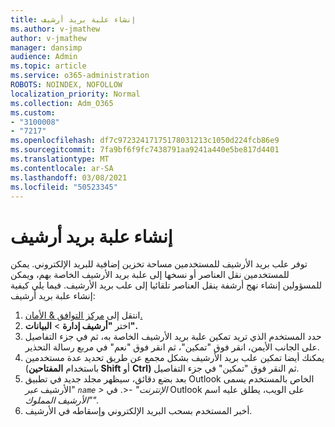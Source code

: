```yaml
---
title: إنشاء علبة بريد أرشيف
ms.author: v-jmathew
author: v-jmathew
manager: dansimp
audience: Admin
ms.topic: article
ms.service: o365-administration
ROBOTS: NOINDEX, NOFOLLOW
localization_priority: Normal
ms.collection: Adm_O365
ms.custom:
- "3100008"
- "7217"
ms.openlocfilehash: df7c97232417175178031213c1050d224fcb86e9
ms.sourcegitcommit: 7fa9bf6f9fc7438791aa9241a440e5be817d4401
ms.translationtype: MT
ms.contentlocale: ar-SA
ms.lasthandoff: 03/08/2021
ms.locfileid: "50523345"
---
```

# <a name="create-an-archive-mailbox"></a>إنشاء علبة بريد أرشيف

توفر علب بريد الأرشيف للمستخدمين مساحة تخزين إضافية للبريد الإلكتروني. يمكن للمستخدمين نقل العناصر أو نسخها إلى علبة بريد الأرشيف الخاصة بهم، ويمكن للمسؤولين إنشاء نهج أرشفة ينقل العناصر تلقائيا إلى علب بريد الأرشيف. فيما يلي كيفية إنشاء علبة بريد أرشيف:

1. انتقل إلى [مركز التوافق & الأمان.]( https://go.microsoft.com/fwlink/p/?linkid=2077143)
2. اختر **"أرشيف إدارة**  >  **البيانات".**
3. حدد المستخدم الذي تريد تمكين علبة بريد الأرشيف الخاصة به، ثم  في جزء  التفاصيل على الجانب الأيمن، انقر فوق "تمكين"، ثم انقر فوق "نعم" في مربع رسالة التحذير.
4. يمكنك أيضا تمكين علب بريد الأرشيف بشكل مجمع عن طريق تحديد عدة مستخدمين (باستخدام **المفتاحين Shift** أو  **Ctrl)** ثم النقر فوق "تمكين" في جزء التفاصيل.
5. بعد بضع دقائق، سيظهر مجلد جديد في تطبيق Outlook الخاص بالمستخدم يسمى "الأرشيف *عبر `name` > الإنترنت" -*<. في Outlook على الويب، يطلق عليه اسم *"الأرشيف المملوك".*
6. أخبر المستخدم بسحب البريد الإلكتروني وإسقاطه في الأرشيف.
